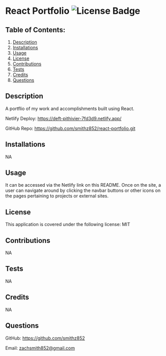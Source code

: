 # React Portfolio ![License Badge](https://img.shields.io/badge/License-MIT-blue)
  
## Table of Contents:
  1. [Description](#description)
  2. [Installations](#installations)
  3. [Usage](#usage)
  4. [License](#license)
  5. [Contributions](#contributions)
  6. [Tests](#tests)
  7. [Credits](#credits)
  8. [Questions](#questions)

## Description

A portflio of my work and accomplishments built using React.

Netlify Deploy: https://deft-pithivier-7fd3d9.netlify.app/

GitHub Repo: https://github.com/smithz852/react-portfolio.git

## Installations

NA

## Usage

It can be accessed via the Netlify link on this README. Once on the site, a user can navigate around by clicking the navbar buttons or other icons on the pages pertaining to projects or external sites.

## License

This application is covered under the following license: MIT

    
## Contributions

NA

## Tests

NA

## Credits

NA

## Questions

GitHub: https://github.com/smithz852
  
Email: zachsmith852@gmail.com


